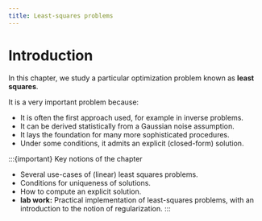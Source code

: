 ```yaml
---
title: Least-squares problems
--- 
```


# Introduction

In this chapter, we study a particular optimization problem known as **least squares**.

It is a very important problem because:

- It is often the first approach used, for example in inverse problems.
- It can be derived statistically from a Gaussian noise assumption.
- It lays the foundation for many more sophisticated procedures.
- Under some conditions, it admits an explicit (closed-form) solution.


:::{important} Key notions of the chapter
- Several use-cases of (linear) least squares problems.
- Conditions for uniqueness of solutions.
- How to compute an explicit solution.
- **lab work:** Practical implementation of least-squares problems, with an introduction to the notion of regularization.
:::
